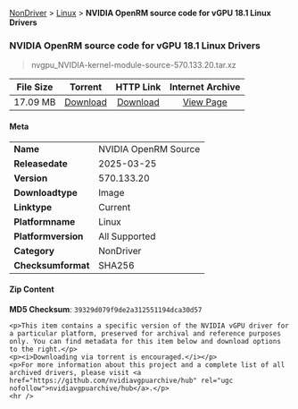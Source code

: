 
[NonDriver](/README.md)  >  [Linux](/index/NonDriver/Linux.md)  >  **NVIDIA OpenRM source code for vGPU 18.1 Linux Drivers**


###    NVIDIA OpenRM source code for vGPU 18.1 Linux Drivers

> nvgpu_NVIDIA-kernel-module-source-570.133.20.tar.xz   


| **File Size** | **Torrent**  | **HTTP Link** | **Internet Archive** |
|:-------------:|:------------:|:-------------:|:--------------------:|
| 17.09 MB |  [Download](https://archive.org/download/nvgpu_NVIDIA-kernel-module-source-570.133.20.tar.xz/nvgpu_NVIDIA-kernel-module-source-570.133.20.tar.xz_archive.torrent)       | [Download](https://archive.org/compress/nvgpu_NVIDIA-kernel-module-source-570.133.20.tar.xz) | [View Page](https://archive.org/details/nvgpu_NVIDIA-kernel-module-source-570.133.20.tar.xz)       |

#### Meta

<table>
<tr><td><strong>Name</strong></td><td>NVIDIA OpenRM Source</td></tr>
<tr><td><strong>Releasedate</strong></td><td>2025-03-25</td></tr>
<tr><td><strong>Version</strong></td><td>570.133.20</td></tr>
<tr><td><strong>Downloadtype</strong></td><td>Image</td></tr>
<tr><td><strong>Linktype</strong></td><td>Current</td></tr>
<tr><td><strong>Platformname</strong></td><td>Linux</td></tr>
<tr><td><strong>Platformversion</strong></td><td>All Supported</td></tr>
<tr><td><strong>Category</strong></td><td>NonDriver</td></tr>
<tr><td><strong>Checksumformat</strong></td><td>SHA256</td></tr>
</table>

#### Zip Content

**MD5 Checksum**: `39329d079f9de2a312551194dca30d57`

```text
<p>This item contains a specific version of the NVIDIA vGPU driver for a particular platform, preserved for archival and reference purposes only. You can find metadata for this item below and download options to the right.</p>
<p><i>Downloading via torrent is encouraged.</i></p>
<p>For more information about this project and a complete list of all archived drivers, please visit <a href="https://github.com/nvidiavgpuarchive/hub" rel="ugc nofollow">nvidiavgpuarchive/hub</a>.</p>
<hr />
```